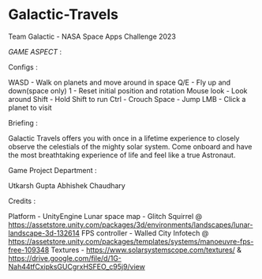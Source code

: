 # Galactic-Travels
Team Galactic - NASA Space Apps Challenge 2023

*GAME ASPECT* :



Configs :

WASD - Walk on planets and move around in space
Q/E - Fly up and down(space only)
1 - Reset initial position and rotation
Mouse look - Look around 
Shift - Hold Shift to run
Ctrl - Crouch
Space - Jump
LMB - Click a planet to visit



Briefing : 

Galactic Travels offers you with once in a lifetime experience to closely observe the celestials of the mighty solar system.
Come onboard and have the most breathtaking experience of life and feel like a true Astronaut.



Game Project Department :

Utkarsh Gupta
Abhishek Chaudhary



Credits :

Platform - UnityEngine
Lunar space map - Glitch Squirrel @ https://assetstore.unity.com/packages/3d/environments/landscapes/lunar-landscape-3d-132614
FPS controller - Walled City Infotech @ https://assetstore.unity.com/packages/templates/systems/manoeuvre-fps-free-109348
Textures - https://www.solarsystemscope.com/textures/  &  https://drive.google.com/file/d/1G-Nah44tfCxipksGUCgrxHSFEO_c95j9/view


